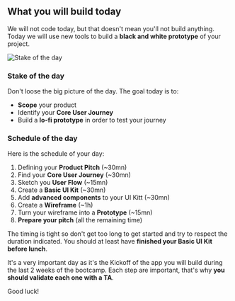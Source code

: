 ## What you will build today

We will not code today, but that doesn't mean you'll not build anything.
Today we will use new tools to build a **black and white prototype** of your project.

![Stake of the day](https://raw.githubusercontent.com/lewagon/fullstack-images/master/frontend/pds_stake_of_day.png)

### Stake of the day

Don't loose the big picture of the day. The goal today is to:

- **Scope** your product
- Identify your **Core User Journey**
- Build a **lo-fi prototype** in order to test your journey

### Schedule of the day

Here is the schedule of your day:

1. Defining your **Product Pitch** (~30mn)
1. Find your **Core User Journey** (~30mn)
1. Sketch you **User Flow** (~15mn)
1. Create a **Basic UI Kit** (~30mn)
1. Add **advanced components** to your UI Kitt (~30mn)
1. Create a **Wireframe** (~1h)
1. Turn your wireframe into a **Prototype** (~15mn)
1. **Prepare your pitch** (all the remaining time)

The timing is tight so don't get too long to get started and try to respect the duration indicated. You should at least have **finished your Basic UI Kit before lunch**.

It's a very important day as it's the Kickoff of the app you will build during the last 2 weeks of the bootcamp. Each step are important, that's why **you should validate each one with a TA**.

Good luck!

